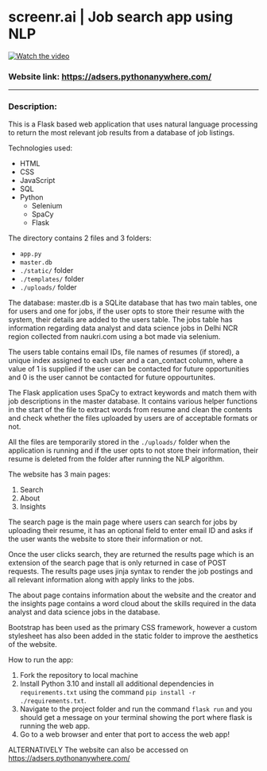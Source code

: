 # screenr.ai | Job search app using NLP

[![Watch the video](https://i9.ytimg.com/vi_webp/2h69fCHPUIU/mq1.webp?sqp=CISn3ZwG-oaymwEmCMACELQB8quKqQMa8AEB-AH-CYAC0AWKAgwIABABGD8gVihyMA8=&rs=AOn4CLD7qP8ln9a97OaS5ngJPaZsOk3mDQ)](https://youtu.be/2h69fCHPUIU)

### Website link: https://adsers.pythonanywhere.com/
---
### Description:
This is a Flask based web application that uses natural language processing to return the most relevant job results from a database of job listings.

Technologies used:
- HTML
- CSS
- JavaScript
- SQL
- Python
    - Selenium
    - SpaCy
    - Flask

The directory contains 2 files and 3 folders:

- `app.py`
- `master.db`
- `./static/` folder
- `./templates/` folder
- `./uploads/` folder

The database: master.db is a SQLite database that has two main tables, one for users and one for jobs, if the user opts to store their resume with the system, their details are added to the users table. The jobs table has information regarding data analyst and data science jobs in Delhi NCR region collected from naukri.com using a bot made via selenium.

The users table contains email IDs, file names of resumes (if stored), a unique index assigned to each user and a can_contact column, where a value of 1 is supplied if the user can be contacted for future opportunities and 0 is the user cannot be contacted for future oppourtunites.

The Flask application uses SpaCy to extract keywords and match them with job descriptions in the master database. It contains various helper functions in the start of the file to extract words from resume and clean the contents and check whether the files uploaded by users are of acceptable formats or not.

All the files are temporarily stored in the `./uploads/` folder when the application is running and if the user opts to not store their information, their resume is deleted from the folder after running the NLP algorithm.

The website has 3 main pages:
1. Search
2. About
3. Insights

The search page is the main page where users can search for jobs by uploading their resume, it has an optional field to enter email ID and asks if the user wants the website to store their information or not.

Once the user clicks search, they are returned the results page which is an extension of the search page that is only returned in case of POST requests. The results page uses jinja syntax to render the job postings and all relevant information along with apply links to the jobs.

The about page contains information about the website and the creator and the insights page contains a word cloud about the skills required in the data analyst and data science jobs in the database.

Bootstrap has been used as the primary CSS framework, however a custom stylesheet has also been added in the static folder to improve the aesthetics of the website.

How to run the app:
1. Fork the repository to local machine
2. Install Python 3.10 and install all additional dependencies in `requirements.txt` using the command `pip install -r ./requirements.txt`.
3. Navigate to the project folder and run the command `flask run` and you should get a message on your terminal showing the port where flask is running the web app.
4. Go to a web browser and enter that port to access the web app!

ALTERNATIVELY
The website can also be accessed on https://adsers.pythonanywhere.com/
